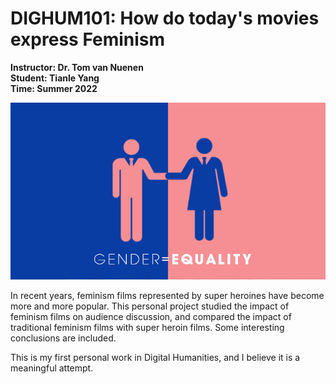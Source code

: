 # DIGHUM101: How do today's movies express Feminism
**Instructor: Dr. Tom van Nuenen**  
**Student: Tianle Yang**  
**Time: Summer 2022**  

![image](https://github.com/Chris1191190421/DIGHUM101-Individual-Project/blob/main/GenderEquilty.jpg)

In recent years, feminism films represented by super heroines have become more and more popular. This personal project studied the impact of feminism films on audience discussion, and compared the impact of traditional feminism films with super heroin films. Some interesting conclusions are included. 

This is my first personal work in Digital Humanities, and I believe it is a meaningful attempt.
